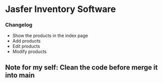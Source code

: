 # Jasfer Inventory Software

### Changelog

- Show the products in the index page
- Add products
- Edit products
- Modify products

 ## Note for my self: Clean the code before merge it into main 
